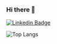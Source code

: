 ### Hi there 👋

[![Linkedin Badge](https://img.shields.io/badge/LinkedIn-0077B5?style=for-the-badge&logo=linkedin&logoColor=white)](https://www.linkedin.com/in/abdelrahman-elsayed-318539145/)
<!-- 
[![Personal website Badge](https://img.shields.io/badge/Personal%20website-Abdelrahman--elsayed-green)](https://abdelrahman-elsayed.netlify.app/Home)


![Abdel's github stats](https://github-readme-stats.vercel.app/api?username=abdel-elsayed&show_icons=true&theme=chartreuse-dark) -->

![Top Langs](https://github-readme-stats.vercel.app/api/top-langs/?username=abdel-elsayed&layout=compact&theme=chartreuse-dark)
